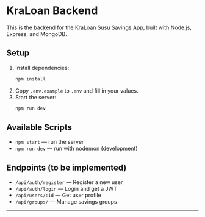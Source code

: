 # KraLoan Backend

This is the backend for the KraLoan Susu Savings App, built with Node.js, Express, and MongoDB.

## Setup

1. Install dependencies:
   ```bash
   npm install
   ```
2. Copy `.env.example` to `.env` and fill in your values.
3. Start the server:
   ```bash
   npm run dev
   ```

## Available Scripts
- `npm start` — run the server
- `npm run dev` — run with nodemon (development)

## Endpoints (to be implemented)
- `/api/auth/register` — Register a new user
- `/api/auth/login` — Login and get a JWT
- `/api/users/:id` — Get user profile
- `/api/groups/` — Manage savings groups

---
